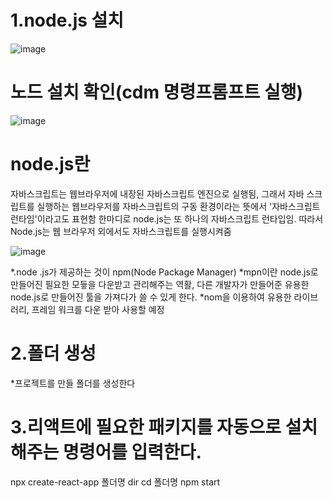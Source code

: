 # 1.node.js 설치

![image](https://github.com/jaejae87/React_basic/assets/129706762/a1e06abe-a3d9-4561-97a1-2bf64366cb37)

# 노드 설치 확인(cdm 명령프롬프트 실행)
![image](https://github.com/jaejae87/React_basic/assets/129706762/49dae4d6-f4ec-4798-8404-0f359e4dc82f)

# node.js란 

자바스크립트는 웹브라우저에 내장된 자바스크립트 엔진으로 실행됨, 그래서 자바 스크립트를 실행하는 웹브라우저를 자바스크립트의
구동 환경이라는 뜻에서 '자바스크립트 런타임'이라고도 표현함
한마디로 node.js는 또 하나의 자바스크립트 런타입임. 따라서 Node.js는 웹 브라우저 외에서도
자바스크립트를 실행시켜줌


![image](https://github.com/jaejae87/React_basic/assets/129706762/34e83dee-f756-4fb3-b1c4-f89ac65264ec)

*.node .js가 제공하는 것이 npm(Node Package Manager)
*mpn이란 node.js로 만들어진 필요한 모듛을 다운받고 관리해주는 역활, 다른 개발자가
만들어준 유용한 node.js로 만들어진 툴을 가져다가 쓸 수 있게 한다.
*nom을 이용하여 유용한 라이브러리, 프레임 워크를 다운 받아 사용할 예정

# 2.폴더 생성 
*프로젝트를 만들 폴더를 생성한다

# 3.리액트에 필요한 패키지를 자동으로 설치해주는 명령어를 입력한다.
  npx create-react-app 폴더명
  dir
  cd 폴더명
  npm start
